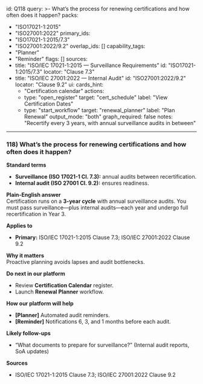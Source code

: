 id: Q118
query: >-
  What’s the process for renewing certifications and how often does it happen?
packs:
  - "ISO17021-1:2015"
  - "ISO27001:2022"
primary_ids:
  - "ISO17021-1:2015/7.3"
  - "ISO27001:2022/9.2"
overlap_ids: []
capability_tags:
  - "Planner"
  - "Reminder"
flags: []
sources:
  - title: "ISO/IEC 17021-1:2015 — Surveillance Requirements"
    id: "ISO17021-1:2015/7.3"
    locator: "Clause 7.3"
  - title: "ISO/IEC 27001:2022 — Internal Audit"
    id: "ISO27001:2022/9.2"
    locator: "Clause 9.2"
ui:
  cards_hint:
    - "Certification calendar"
  actions:
    - type: "open_register"
      target: "cert_schedule"
      label: "View Certification Dates"
    - type: "start_workflow"
      target: "renewal_planner"
      label: "Plan Renewal"
output_mode: "both"
graph_required: false
notes: "Recertify every 3 years, with annual surveillance audits in between"
---
### 118) What’s the process for renewing certifications and how often does it happen?

**Standard terms**  
- **Surveillance (ISO 17021-1 Cl. 7.3):** annual audits between recertification.  
- **Internal audit (ISO 27001 Cl. 9.2):** ensures readiness.

**Plain-English answer**  
Certification runs on a **3-year cycle** with annual surveillance audits. You must pass surveillance—plus internal audits—each year and undergo full recertification in Year 3.

**Applies to**  
- **Primary:** ISO/IEC 17021-1:2015 Clause 7.3; ISO/IEC 27001:2022 Clause 9.2

**Why it matters**  
Proactive planning avoids lapses and audit bottlenecks.

**Do next in our platform**  
- Review **Certification Calendar** register.  
- Launch **Renewal Planner** workflow.

**How our platform will help**  
- **[Planner]** Automated audit reminders.  
- **[Reminder]** Notifications 6, 3, and 1 months before each audit.

**Likely follow-ups**  
- “What documents to prepare for surveillance?” (Internal audit reports, SoA updates)

**Sources**  
- ISO/IEC 17021-1:2015 Clause 7.3; ISO/IEC 27001:2022 Clause 9.2
